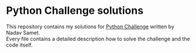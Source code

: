 # Python Challenge solutions
This repository contains my solutions for [Python Challenge](http://www.pythonchallenge.com/) written by Nadav Samet.<br>
Every file contains a detailed description how to solve the challenge and the code itself.